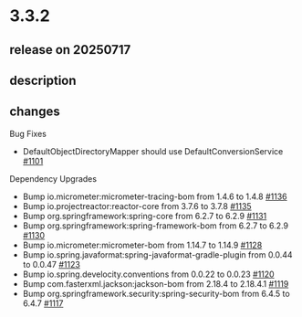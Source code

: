 # 3.3.2

## release on 20250717

## description

## changes

Bug Fixes

* DefaultObjectDirectoryMapper should use DefaultConversionService <a href="https://github.com/spring-projects/spring-ldap/issues/1101" data-hovercard-type="issue" data-hovercard-url="/spring-projects/spring-ldap/issues/1101/hovercard">#1101</a>

Dependency Upgrades

* Bump io.micrometer:micrometer-tracing-bom from 1.4.6 to 1.4.8 <a href="https://github.com/spring-projects/spring-ldap/pull/1136" data-hovercard-type="pull_request" data-hovercard-url="/spring-projects/spring-ldap/pull/1136/hovercard">#1136</a>
* Bump io.projectreactor:reactor-core from 3.7.6 to 3.7.8 <a href="https://github.com/spring-projects/spring-ldap/pull/1135" data-hovercard-type="pull_request" data-hovercard-url="/spring-projects/spring-ldap/pull/1135/hovercard">#1135</a>
* Bump org.springframework:spring-core from 6.2.7 to 6.2.9 <a href="https://github.com/spring-projects/spring-ldap/pull/1131" data-hovercard-type="pull_request" data-hovercard-url="/spring-projects/spring-ldap/pull/1131/hovercard">#1131</a>
* Bump org.springframework:spring-framework-bom from 6.2.7 to 6.2.9 <a href="https://github.com/spring-projects/spring-ldap/pull/1130" data-hovercard-type="pull_request" data-hovercard-url="/spring-projects/spring-ldap/pull/1130/hovercard">#1130</a>
* Bump io.micrometer:micrometer-bom from 1.14.7 to 1.14.9 <a href="https://github.com/spring-projects/spring-ldap/pull/1128" data-hovercard-type="pull_request" data-hovercard-url="/spring-projects/spring-ldap/pull/1128/hovercard">#1128</a>
* Bump io.spring.javaformat:spring-javaformat-gradle-plugin from 0.0.44 to 0.0.47 <a href="https://github.com/spring-projects/spring-ldap/pull/1123" data-hovercard-type="pull_request" data-hovercard-url="/spring-projects/spring-ldap/pull/1123/hovercard">#1123</a>
* Bump io.spring.develocity.conventions from 0.0.22 to 0.0.23 <a href="https://github.com/spring-projects/spring-ldap/pull/1120" data-hovercard-type="pull_request" data-hovercard-url="/spring-projects/spring-ldap/pull/1120/hovercard">#1120</a>
* Bump com.fasterxml.jackson:jackson-bom from 2.18.4 to 2.18.4.1 <a href="https://github.com/spring-projects/spring-ldap/pull/1119" data-hovercard-type="pull_request" data-hovercard-url="/spring-projects/spring-ldap/pull/1119/hovercard">#1119</a>
* Bump org.springframework.security:spring-security-bom from 6.4.5 to 6.4.7 <a href="https://github.com/spring-projects/spring-ldap/pull/1117" data-hovercard-type="pull_request" data-hovercard-url="/spring-projects/spring-ldap/pull/1117/hovercard">#1117</a>

